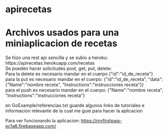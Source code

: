 # apirecetas
<h1>Archivos usados para una miniaplicacion de recetas</h1>
Se hizo una rest api sencilla y se subio a heroku: https://apirecetas.herokuapp.com/recetas <br />
Se pueden hacer solicitudes post, get, put, delete: <br />
Para la delete es necesario mandar en el cuerpo {"id":"id_de_receta"} <br />
para la put es necesario mandar en el cuerpo: {"id":"id_de_receta", "data":{"Name":"nombre receta", "Instructions":"instrucciones receta"}} <br />
para el push es necesario mandar en el cuerpo: {"Name":"nombre receta", "Instructions":"instrucciones receta"} <br />

en GoExample/referencias.txt guarde algunos links de tutoriales e informacion relevante de la cual me guie para hacer la aplicacion <br />

Para ver funcionando la aplicacion: https://myfirstpwa-ec1a6.firebaseapp.com/ <br />

